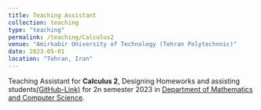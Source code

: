 ```yaml
---
title: Teaching Assistant
collection: teaching
type: "teaching"
permalink: /teaching/Calculus2
venue: "Amirkabir University of Technology (Tehran Polytechnnic)"
date: 2023-05-01
location: "Tehran, Iran"
---
```


Teaching Assistant for **Calculus 2**, Designing Homeworks and assisting students[(GitHub-Link)](https://github.com/mosi2002/Calculus2) for 2n semester 2023 in [Department of Mathematics and Computer Science](https://math.aut.ac.ir/en).


